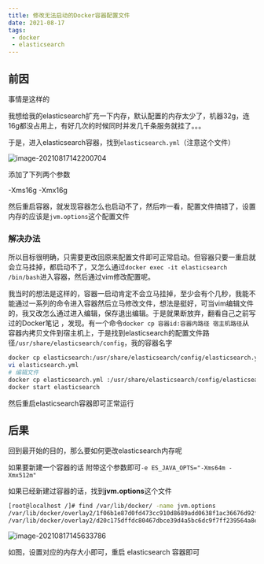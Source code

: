 ```yaml
---
title: 修改无法启动的Docker容器配置文件
date: 2021-08-17
tags:
 - docker
 - elasticsearch
---
```


<!-- truncate -->

## 前因

事情是这样的

我想给我的elasticsearch扩充一下内存，默认配置的内存太少了，机器32g，连16g都没占用上，有好几次的时候同时并发几千条服务就挂了。。。

于是，进入elasticsearch容器，找到`elasticsearch.yml`（注意这个文件）

![image-20210817142200704](https://img.kuizuo.cn/image-20210817142200704.png)

添加了下列两个参数

-Xms16g
-Xmx16g

然后重启容器，就发现容器怎么也启动不了，然后咋一看，配置文件搞错了，设置内存的应该是`jvm.options`这个配置文件

### 解决办法

所以目标很明确，只需要更改回原来配置文件即可正常启动。但容器只要一重启就会立马挂掉，都启动不了，又怎么通过`docker exec -it elasticsearch /bin/bash`进入容器，然后通过vim修改配置呢。

我当时的想法是这样的，容器一启动肯定不会立马挂掉，至少会有个几秒，我能不能通过一系列的命令进入容器然后立马修改文件，想法是挺好，可当vim编辑文件的，我又改怎么通过进入编辑，保存退出编辑。于是就果断放弃，翻看自己之前写过的Docker笔记 ，发现。有一个命令`docker cp 容器id:容器内路径 宿主机路径`从容器内拷贝文件到宿主机上，于是找到elasticsearch的配置文件路径`/usr/share/elasticsearch/config`，我的容器名字

```sh
docker cp elasticsearch:/usr/share/elasticsearch/config/elasticsearch.yml . 
vi elasticsearch.yml 
# 编辑文件
docker cp elasticsearch.yml :/usr/share/elasticsearch/config/elasticsearch.yml 
docker start elasticsearch
```

然后重启elasticsearch容器即可正常运行

## 后果

回到最开始的目的，那么要如何更改elasticsearch内存呢

如果要新建一个容器的话 附带这个参数即可`-e ES_JAVA_OPTS="-Xms64m -Xmx512m"`

如果已经新建过容器的话，找到**jvm.options**这个文件

```sh
[root@localhost /]# find /var/lib/docker/ -name jvm.options
/var/lib/docker/overlay2/1f06b1e87d0fd473cc910d8689add0638f1ac36676d92f92dc03b17e65bf7dae/diff/usr/share/elasticsearch/config/jvm.options
/var/lib/docker/overlay2/d20c175dffdc80467dbce39d4a5bc6dc9f7ff239564a8ee1ac8c4bcfdd9a461e/merged/usr/share/elasticsearch/config/jvm.options
```

![image-20210817145633786](https://img.kuizuo.cn/image-20210817145633786.png)

如图，设置对应的内存大小即可，重启 elasticsearch 容器即可